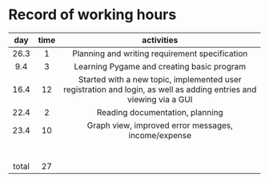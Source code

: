 # Record of working hours

|  day  | time |                                                     activities                                                     |
|:-----:|:----:|:------------------------------------------------------------------------------------------------------------------:|
| 26.3  |  1   |                                   Planning and writing requirement specification                                   |
|  9.4  |  3   |                                     Learning Pygame and creating basic program                                     |
| 16.4  |  12  | Started with a new topic, implemented user registration and login, as well as adding entries and viewing via a GUI |
| 22.4  |  2   |                                          Reading documentation, planning                                           |
| 23.4  |  10  |                                Graph view, improved error messages, income/expense                                 |
|       |      |                                                                                                                    |
|       |      |                                                                                                                    |
|       |      |                                                                                                                    |
|       |      |                                                                                                                    |
|       |      |                                                                                                                    |
|       |      |                                                                                                                    |
| total |  27  |                                                                                                                    | 
